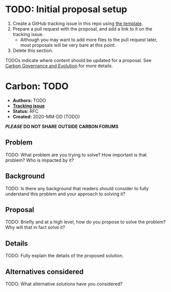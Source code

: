 <!--
Part of the Carbon Language, under the Apache License v2.0 with LLVM Exceptions.
See /LICENSE for license information.
SPDX-License-Identifier: Apache-2.0 WITH LLVM-exception
-->

# TODO: Initial proposal setup

1. Create a GitHub tracking issue in this repo using
   [the template](https://github.com/carbon-language/carbon-lang/issues/new?template=proposal.md).
2. Prepare a pull request with the proposal, and add a link to it on the
   tracking issue.
   - Although you may want to add more files to the pull request later, most
     proposals will be very bare at this point.
3. Delete this section.

TODOs indicate where content should be updated for a proposal. See
[Carbon Governance and Evolution](https://github.com/carbon-language/carbon-lang/blob/master/docs/project/evolution.md)
for more details.

# Carbon: TODO

- **Authors:** TODO
- **[Tracking issue](https://github.com/carbon-language/carbon-lang/issues/TODO)**
- **Status:** RFC
- **Created:** 2020-MM-DD (TODO)

**_PLEASE_ DO NOT SHARE OUTSIDE CARBON FORUMS**

## Problem

TODO: What problem are you trying to solve? How important is that problem? Who
is impacted by it?

## Background

TODO: Is there any background that readers should consider to fully understand
this problem and your approach to solving it?

## Proposal

TODO: Briefly and at a high level, how do you propose to solve the problem? Why
will that in fact solve it?

## Details

TODO: Fully explain the details of the proposed solution.

## Alternatives considered

TODO: What alternative solutions have you considered?
